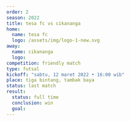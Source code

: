 ```yaml
---
order: 2
season: 2022
title: tesa fc vs cikananga
home:
  name: tesa fc
  logo: /assets/img/logo-1-new.svg
away:
  name: cikananga
  logo: 
competition: friendly match
type: futsal
kickoff: "sabtu, 12 maret 2022 • 16:00 wib"
place: tiga bintang, tambak baya
status: last match
result:
  status: full time
  conclusion: win
  goal: 
---
```


